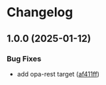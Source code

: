 # Changelog

## 1.0.0 (2025-01-12)


### Bug Fixes

* add opa-rest target ([af411ff](https://github.com/abinnovision/cross-policy/commit/af411ff7dd44b1c4e7ec9e5cb3a4483f86bfbe02))
